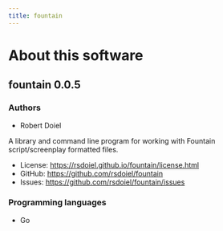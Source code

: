 ```yaml
---
title: fountain
---
```


About this software
===================

fountain 0.0.5
----------------

### Authors

- Robert Doiel

A library and command line program for working with Fountain
script/screenplay formatted files.


- License: https://rsdoiel.github.io/fountain/license.html
- GitHub: https://github.com/rsdoiel/fountain
- Issues: https://github.com/rsdoiel/fountain/issues


### Programming languages

- Go



